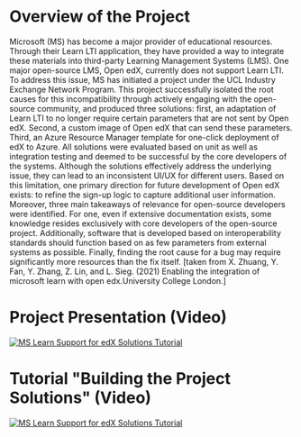 # Overview of the Project 
Microsoft (MS) has become a major provider of educational resources. Through their Learn LTI application, they have provided a way to integrate these materials into third-party Learning Management Systems (LMS). One major open-source LMS, Open edX, currently does not support Learn LTI. To address this issue, MS has initiated a project under the UCL Industry Exchange Network Program. This project successfully isolated the root causes for this incompatibility through actively engaging with the open-source community, and produced three solutions: first, an adaptation of Learn LTI to no longer require certain parameters that are not sent by Open edX. Second, a custom image of Open edX that can send these parameters. Third, an Azure Resource Manager template for one-click deployment of edX to Azure. All solutions were evaluated based on unit as well as integration testing and deemed to be successful by the core developers of the systems. Although the solutions effectively address the underlying issue, they can lead to an inconsistent UI/UX for different users. Based on this limitation, one primary direction for future development of Open edX exists: to refine the sign-up logic to capture additional user information. Moreover, three main takeaways of relevance for open-source developers were identified. For one, even if extensive documentation exists, some knowledge resides exclusively with core developers of the open-source project. Additionally, software that is developed based on interoperability standards should function based on as few parameters from external systems as possible. Finally, finding the root cause for a bug may require significantly more resources than the fix itself.
[taken from X. Zhuang, Y. Fan, Y. Zhang, Z. Lin, and L. Sieg. (2021) Enabling the integration of microsoft learn with open edx.University College London.]

# Project Presentation (Video)
[![MS Learn Support for edX Solutions Tutorial](http://img.youtube.com/vi/k4RG16jq_uY/0.jpg)](http://www.youtube.com/watch?v=k4RG16jq_uY "Video Title")

# Tutorial "Building the Project Solutions" (Video)
[![MS Learn Support for edX Solutions Tutorial](http://img.youtube.com/vi/iISjfBvdDMg/0.jpg)](http://www.youtube.com/watch?v=iISjfBvdDMg "Video Title")
